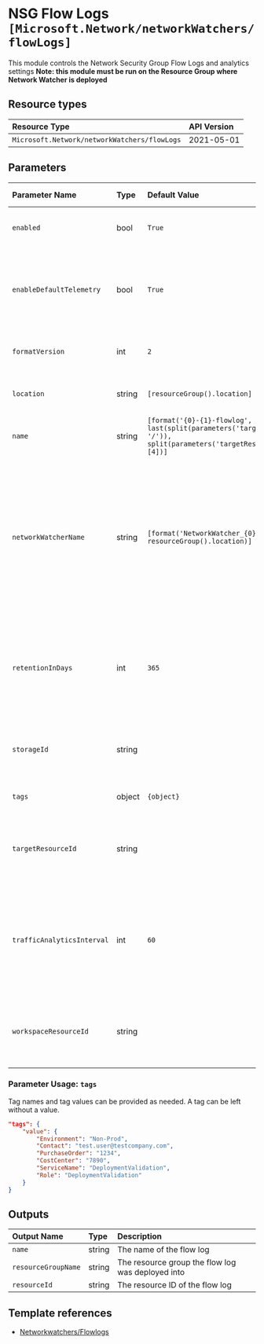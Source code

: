 # NSG Flow Logs `[Microsoft.Network/networkWatchers/flowLogs]`

This module controls the Network Security Group Flow Logs and analytics settings
**Note: this module must be run on the Resource Group where Network Watcher is deployed**

## Resource types

| Resource Type | API Version |
| :-- | :-- |
| `Microsoft.Network/networkWatchers/flowLogs` | 2021-05-01 |

## Parameters

| Parameter Name | Type | Default Value | Possible Values | Description |
| :-- | :-- | :-- | :-- | :-- |
| `enabled` | bool | `True` |  | Optional. If the flow log should be enabled |
| `enableDefaultTelemetry` | bool | `True` |  | Optional. Enable telemetry via the Customer Usage Attribution ID (GUID). |
| `formatVersion` | int | `2` | `[1, 2]` | Optional. The flow log format version |
| `location` | string | `[resourceGroup().location]` |  | Optional. Location for all resources. |
| `name` | string | `[format('{0}-{1}-flowlog', last(split(parameters('targetResourceId'), '/')), split(parameters('targetResourceId'), '/')[4])]` |  | Optional. Name of the resource. |
| `networkWatcherName` | string | `[format('NetworkWatcher_{0}', resourceGroup().location)]` |  | Optional. Name of the network watcher resource. Must be in the resource group where the Flow log will be created and same region as the NSG |
| `retentionInDays` | int | `365` |  | Optional. Specifies the number of days that logs will be kept for; a value of 0 will retain data indefinitely. |
| `storageId` | string |  |  | Required. Resource ID of the diagnostic storage account. |
| `tags` | object | `{object}` |  | Optional. Tags of the resource. |
| `targetResourceId` | string |  |  | Required. Resource ID of the NSG that must be enabled for Flow Logs. |
| `trafficAnalyticsInterval` | int | `60` | `[10, 60]` | Optional. The interval in minutes which would decide how frequently TA service should do flow analytics. |
| `workspaceResourceId` | string |  |  | Optional. Specify the Log Analytics Workspace Resource ID |

### Parameter Usage: `tags`

Tag names and tag values can be provided as needed. A tag can be left without a value.

```json
"tags": {
    "value": {
        "Environment": "Non-Prod",
        "Contact": "test.user@testcompany.com",
        "PurchaseOrder": "1234",
        "CostCenter": "7890",
        "ServiceName": "DeploymentValidation",
        "Role": "DeploymentValidation"
    }
}
```

## Outputs

| Output Name | Type | Description |
| :-- | :-- | :-- |
| `name` | string | The name of the flow log |
| `resourceGroupName` | string | The resource group the flow log was deployed into |
| `resourceId` | string | The resource ID of the flow log |

## Template references

- [Networkwatchers/Flowlogs](https://docs.microsoft.com/en-us/azure/templates/Microsoft.Network/2021-05-01/networkWatchers/flowLogs)
